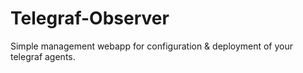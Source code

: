# Telegraf-Observer

Simple management webapp for configuration & deployment of your telegraf agents.

